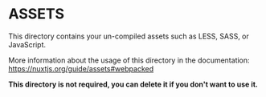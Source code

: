 # ASSETS

This directory contains your un-compiled assets such as LESS, SASS, or JavaScript.

More information about the usage of this directory in the documentation: <https://nuxtjs.org/guide/assets#webpacked>

**This directory is not required, you can delete it if you don't want to use it.**
